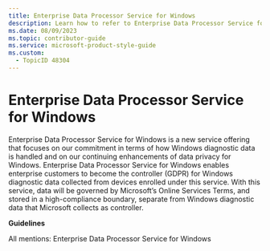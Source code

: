 ```yaml
---
title: Enterprise Data Processor Service for Windows
description: Learn how to refer to Enterprise Data Processor Service for Windows in your content.
ms.date: 08/09/2023
ms.topic: contributor-guide
ms.service: microsoft-product-style-guide
ms.custom:
  - TopicID 48304
---
```



# Enterprise Data Processor Service for Windows

Enterprise Data Processor Service for Windows is a new service offering that focuses on our commitment in terms of how Windows diagnostic data is handled and on our continuing enhancements of data privacy for Windows. Enterprise Data Processor Service for Windows enables enterprise customers to become the controller (GDPR) for Windows diagnostic data collected from devices enrolled under this service. With this service, data will be governed by Microsoft’s Online Services Terms, and stored in a high-compliance boundary, separate from Windows diagnostic data that Microsoft collects as controller.

**Guidelines**

All mentions: Enterprise Data Processor Service for Windows